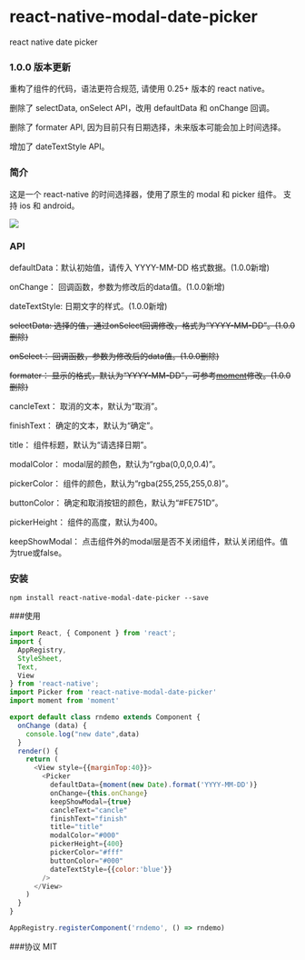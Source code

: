 # react-native-modal-date-picker
react native date picker 

### 1.0.0 版本更新

重构了组件的代码，语法更符合规范, 请使用 0.25+ 版本的 react native。

删除了 selectData, onSelect API，改用 defaultData 和 onChange 回调。

删除了 formater API, 因为目前只有日期选择，未来版本可能会加上时间选择。

增加了 dateTextStyle API。

### 简介
 
 这是一个 react-native 的时间选择器，使用了原生的 modal 和 picker 组件。
 支持 ios 和 android。

![](./pic/datepicker-ios.gif) 

### API
defaultData：默认初始值，请传入 YYYY-MM-DD 格式数据。(1.0.0新增)

onChange： 回调函数，参数为修改后的data值。(1.0.0新增)

dateTextStyle: 日期文字的样式。(1.0.0新增)

~~selectData: 选择的值，通过onSelect回调修改，格式为“YYYY-MM-DD”。(1.0.0删除)~~

~~onSelect： 回调函数，参数为修改后的data值。(1.0.0删除)~~

~~formater： 显示的格式，默认为“YYYY-MM-DD”，可参考[moment](http://momentjs.com/)修改。(1.0.0删除)~~

cancleText： 取消的文本，默认为“取消”。

finishText： 确定的文本，默认为“确定”。

title： 组件标题，默认为“请选择日期”。

modalColor： modal层的颜色，默认为“rgba(0,0,0,0.4)”。

pickerColor： 组件的颜色，默认为“rgba(255,255,255,0.8)”。

buttonColor： 确定和取消按钮的颜色，默认为“#FE751D”。

pickerHeight： 组件的高度，默认为400。

keepShowModal： 点击组件外的modal层是否不关闭组件，默认关闭组件。值为true或false。

### 安装
    npm install react-native-modal-date-picker --save
    
###使用

```javascript
import React, { Component } from 'react';
import {
  AppRegistry,
  StyleSheet,
  Text,
  View
} from 'react-native';
import Picker from 'react-native-modal-date-picker'
import moment from 'moment'

export default class rndemo extends Component {
  onChange (data) {
    console.log("new date",data)
  }
  render() {
    return (
      <View style={{marginTop:40}}>
        <Picker 
          defaultData={moment(new Date).format('YYYY-MM-DD')} 
          onChange={this.onChange} 
          keepShowModal={true} 
          cancleText="cancle" 
          finishText="finish" 
          title="title" 
          modalColor="#000" 
          pickerHeight={400} 
          pickerColor="#fff" 
          buttonColor="#000"
          dateTextStyle={{color:'blue'}}
        />
      </View>
    )
  }
}

AppRegistry.registerComponent('rndemo', () => rndemo)
```


###协议
MIT
